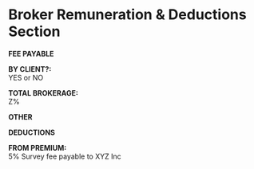 
# Broker Remuneration &amp; Deductions Section

**FEE PAYABLE**

**BY CLIENT?:**  
YES or NO

**TOTAL BROKERAGE:**  
Z%

**OTHER**

**DEDUCTIONS**

**FROM PREMIUM:**   
5% Survey fee payable to XYZ Inc
